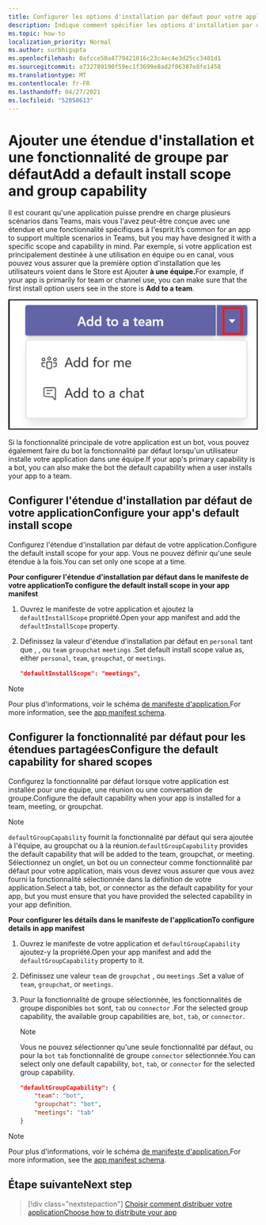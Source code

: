 ```yaml
---
title: Configurer les options d'installation par défaut pour votre application
description: Indique comment spécifier les options d'installation par défaut de votre application.
ms.topic: how-to
localization_priority: Normal
ms.author: surbhigupta
ms.openlocfilehash: 0afcce50a4779421016c23c4ec4e3d25cc3401d1
ms.sourcegitcommit: a732789190f59ec1f3699e8ad2f06387e8fe1458
ms.translationtype: MT
ms.contentlocale: fr-FR
ms.lasthandoff: 04/27/2021
ms.locfileid: "52058613"
---
```

# <a name="add-a-default-install-scope-and-group-capability"></a><span data-ttu-id="516c5-103">Ajouter une étendue d'installation et une fonctionnalité de groupe par défaut</span><span class="sxs-lookup"><span data-stu-id="516c5-103">Add a default install scope and group capability</span></span>

<span data-ttu-id="516c5-104">Il est courant qu'une application puisse prendre en charge plusieurs scénarios dans Teams, mais vous l'avez peut-être conçue avec une étendue et une fonctionnalité spécifiques à l'esprit.</span><span class="sxs-lookup"><span data-stu-id="516c5-104">It’s common for an app to support multiple scenarios in Teams, but you may have designed it with a specific scope and capability in mind.</span></span> <span data-ttu-id="516c5-105">Par exemple, si votre application est principalement destinée à une utilisation en équipe ou en canal, vous pouvez vous assurer que la première option d'installation que les utilisateurs voient dans le Store est Ajouter **à une équipe.**</span><span class="sxs-lookup"><span data-stu-id="516c5-105">For example, if your app is primarily for team or channel use, you can make sure that the first install option users see in the store is **Add to a team**.</span></span>

![Ajouter une application](../../assets/images/compose-extensions/addanapp.png)

<span data-ttu-id="516c5-107">Si la fonctionnalité principale de votre application est un bot, vous pouvez également faire du bot la fonctionnalité par défaut lorsqu'un utilisateur installe votre application dans une équipe.</span><span class="sxs-lookup"><span data-stu-id="516c5-107">If your app's primary capability is a bot, you can also make the bot the default capability when a user installs your app to a team.</span></span>

## <a name="configure-your-apps-default-install-scope"></a><span data-ttu-id="516c5-108">Configurer l'étendue d'installation par défaut de votre application</span><span class="sxs-lookup"><span data-stu-id="516c5-108">Configure your app's default install scope</span></span>

<span data-ttu-id="516c5-109">Configurez l'étendue d'installation par défaut de votre application.</span><span class="sxs-lookup"><span data-stu-id="516c5-109">Configure the default install scope for your app.</span></span> <span data-ttu-id="516c5-110">Vous ne pouvez définir qu'une seule étendue à la fois.</span><span class="sxs-lookup"><span data-stu-id="516c5-110">You can set only one scope at a time.</span></span>

<span data-ttu-id="516c5-111">**Pour configurer l'étendue d'installation par défaut dans le manifeste de votre application**</span><span class="sxs-lookup"><span data-stu-id="516c5-111">**To configure the default install scope in your app manifest**</span></span>

1. <span data-ttu-id="516c5-112">Ouvrez le manifeste de votre application et ajoutez la `defaultInstallScope` propriété.</span><span class="sxs-lookup"><span data-stu-id="516c5-112">Open your app manifest and add the `defaultInstallScope` property.</span></span>
2. <span data-ttu-id="516c5-113">Définissez la valeur d'étendue d'installation par défaut en `personal` tant que , , ou `team` `groupchat` `meetings` .</span><span class="sxs-lookup"><span data-stu-id="516c5-113">Set default install scope value as, either `personal`, `team`, `groupchat`, or `meetings`.</span></span>

    ```json
    "defaultInstallScope": "meetings",
    ```

> [!NOTE]
> <span data-ttu-id="516c5-114">Pour plus d'informations, voir le schéma [de manifeste d'application.](~/resources/schema/manifest-schema.md)</span><span class="sxs-lookup"><span data-stu-id="516c5-114">For more information, see the [app manifest schema](~/resources/schema/manifest-schema.md).</span></span>

## <a name="configure-the-default-capability-for-shared-scopes"></a><span data-ttu-id="516c5-115">Configurer la fonctionnalité par défaut pour les étendues partagées</span><span class="sxs-lookup"><span data-stu-id="516c5-115">Configure the default capability for shared scopes</span></span>

<span data-ttu-id="516c5-116">Configurez la fonctionnalité par défaut lorsque votre application est installée pour une équipe, une réunion ou une conversation de groupe.</span><span class="sxs-lookup"><span data-stu-id="516c5-116">Configure the default capability when your app is installed for a team, meeting, or groupchat.</span></span>

> [!NOTE]
> <span data-ttu-id="516c5-117">`defaultGroupCapability` fournit la fonctionnalité par défaut qui sera ajoutée à l'équipe, au groupchat ou à la réunion.</span><span class="sxs-lookup"><span data-stu-id="516c5-117">`defaultGroupCapability` provides the default capability that will be added to the team, groupchat, or meeting.</span></span> <span data-ttu-id="516c5-118">Sélectionnez un onglet, un bot ou un connecteur comme fonctionnalité par défaut pour votre application, mais vous devez vous assurer que vous avez fourni la fonctionnalité sélectionnée dans la définition de votre application.</span><span class="sxs-lookup"><span data-stu-id="516c5-118">Select a tab, bot, or connector as the default capability for your app, but you must ensure that you have provided the selected capability in your app definition.</span></span>

<span data-ttu-id="516c5-119">**Pour configurer les détails dans le manifeste de l'application**</span><span class="sxs-lookup"><span data-stu-id="516c5-119">**To configure details in app manifest**</span></span>

1. <span data-ttu-id="516c5-120">Ouvrez le manifeste de votre application et `defaultGroupCapability` ajoutez-y la propriété.</span><span class="sxs-lookup"><span data-stu-id="516c5-120">Open your app manifest and add the `defaultGroupCapability` property to it.</span></span>
2. <span data-ttu-id="516c5-121">Définissez une valeur `team` de `groupchat` , ou `meetings` .</span><span class="sxs-lookup"><span data-stu-id="516c5-121">Set a value of `team`, `groupchat`, or `meetings`.</span></span>
3. <span data-ttu-id="516c5-122">Pour la fonctionnalité de groupe sélectionnée, les fonctionnalités de groupe disponibles `bot` sont, `tab` ou `connector` .</span><span class="sxs-lookup"><span data-stu-id="516c5-122">For the selected group capability, the available group capabilities are, `bot`, `tab`, or `connector`.</span></span> 

    > [!NOTE]
    > <span data-ttu-id="516c5-123">Vous ne pouvez sélectionner qu'une seule fonctionnalité par défaut, ou pour la `bot` `tab` fonctionnalité de groupe `connector` sélectionnée.</span><span class="sxs-lookup"><span data-stu-id="516c5-123">You can select only one default capability, `bot`, `tab`, or `connector` for the selected group capability.</span></span>

    ```json
    "defaultGroupCapability": {
        "team": "bot",
        "groupchat": "bot",
        "meetings": "tab"
    }
    ```

> [!NOTE]
> <span data-ttu-id="516c5-124">Pour plus d'informations, voir le schéma [de manifeste d'application.](~/resources/schema/manifest-schema.md)</span><span class="sxs-lookup"><span data-stu-id="516c5-124">For more information, see the [app manifest schema](~/resources/schema/manifest-schema.md).</span></span>

## <a name="next-step"></a><span data-ttu-id="516c5-125">Étape suivante</span><span class="sxs-lookup"><span data-stu-id="516c5-125">Next step</span></span>

> [!div class="nextstepaction"]
> [<span data-ttu-id="516c5-126">Choisir comment distribuer votre application</span><span class="sxs-lookup"><span data-stu-id="516c5-126">Choose how to distribute your app</span></span>](overview.md)

